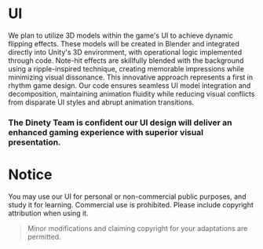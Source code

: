 # **UI**

We plan to utilize 3D models within the game's UI to achieve dynamic flipping effects. 
These models will be created in Blender and integrated directly into Unity's 3D environment, with operational logic implemented through code. 
Note-hit effects are skillfully blended with the background using a ripple-inspired technique, creating memorable impressions while minimizing visual dissonance. This innovative approach represents a first in rhythm game design.
Our code ensures seamless UI model integration and decomposition, maintaining animation fluidity while reducing visual conflicts from disparate UI styles and abrupt animation transitions.

### The Dinety Team is confident our UI design will deliver an enhanced gaming experience with superior visual presentation.


# Notice

You may use our UI for personal or non-commercial public purposes, and study it for learning. Commercial use is prohibited. Please include copyright attribution when using it.


> Minor modifications and claiming copyright for your adaptations are permitted.
